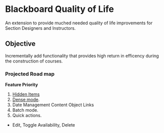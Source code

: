# Blackboard Quality of Life

An extension to provide muched needed quality of life improvements for Section Designers and Instructors.

## Objective

Incrementally add functionality that provides high return in efficency during the construction of courses.

### Projected Road map

**Feature Priority** 
1. [Hidden Items](docs/feature/hidden-items.md) 
2. [Dense mode](docs/feature/dense.md). 
3. Date Management Content Object Links
4. Batch mode. 
5. Quick actions. 
  -  Edit, Toggle Availability, Delete
